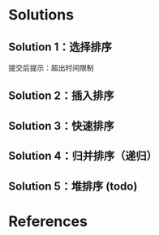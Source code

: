 # Solutions

## Solution 1：选择排序
提交后提示：超出时间限制

## Solution 2：插入排序

## Solution 3：快速排序

## Solution 4：归并排序（递归）

## Solution 5：堆排序 (todo)

# References
